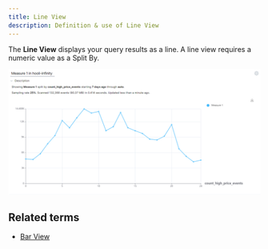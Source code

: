 ```yaml
---
title: Line View 
description: Definition & use of Line View 
---
```

The **Line View** displays your query results as a line. A line view requires a numeric value as a Split By.   

![](./attachments/v5LineView.png)

## Related terms

- [Bar View](https://interana.atlassian.net/wiki/spaces/SGV/pages/2160230673/Bar+View+v5)